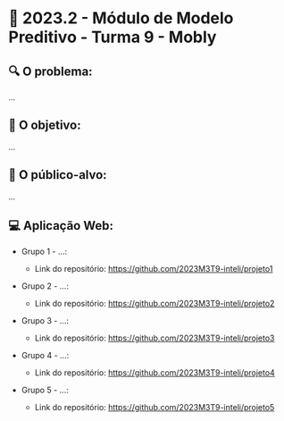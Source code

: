 # 🙋‍ 2023.2 - Módulo de Modelo Preditivo - Turma 9 - Mobly

## :mag: O problema:

...

## :dart: O objetivo:

...


## :jigsaw: O público-alvo:

...

## :computer: Aplicação Web:

- Grupo 1 - ...:
  - Link do repositório: https://github.com/2023M3T9-inteli/projeto1

- Grupo 2 - ...:
  - Link do repositório: https://github.com/2023M3T9-inteli/projeto2
  
- Grupo 3 - ...:
  - Link do repositório: https://github.com/2023M3T9-inteli/projeto3
  
- Grupo 4 - ...: 
  - Link do repositório: https://github.com/2023M3T9-inteli/projeto4
  
- Grupo 5 - ...:
  - Link do repositório: https://github.com/2023M3T9-inteli/projeto5
